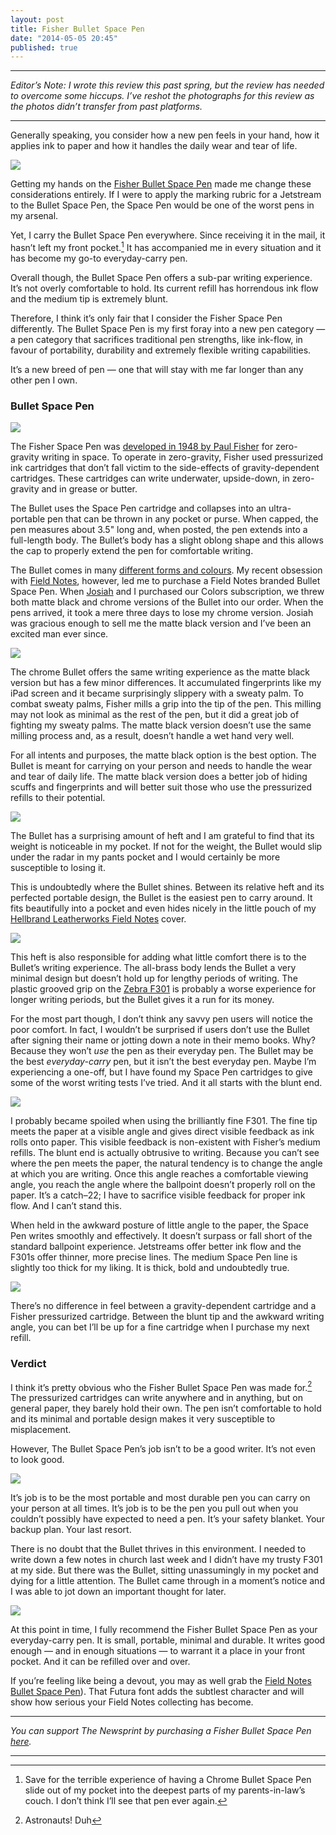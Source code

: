 ```yaml
---
layout: post
title: Fisher Bullet Space Pen
date: "2014-05-05 20:45"
published: true
---
```


---
 
*Editor’s Note: I wrote this review this past spring, but the review has needed to overcome some hiccups. I’ve reshot the photographs for this review as the photos didn’t transfer from past platforms.*

---

Generally speaking, you consider how a new pen feels in your hand, how it applies ink to paper and how it handles the daily wear and tear of life. 

![](http://thenewsprint.s3.amazonaws.com/media/2015/01/Fisher-Space-Pen-2.jpg)

Getting my hands on the [Fisher Bullet Space Pen](http://www.amazon.com/gp/product/B000WGD13U/ref=as_li_qf_sp_asin_il_tl?ie=UTF8&amp;camp=1789&amp;creative=9325&amp;creativeASIN=B000WGD13U&amp;linkCode=as2&amp;tag=thenews02-20&amp;linkId=GIFMJBCQBPGC7FI5) made me change these considerations entirely. If I were to apply the marking rubric for a Jetstream to the Bullet Space Pen, the Space Pen would be one of the worst pens in my arsenal.

Yet, I carry the Bullet Space Pen everywhere. Since receiving it in the mail, it hasn’t left my front pocket.[^1]  It has accompanied me in every situation and it has become my go-to everyday-carry pen. 

Overall though, the Bullet Space Pen offers a sub-par writing experience. It’s not overly comfortable to hold. Its current refill has horrendous ink flow and the medium tip is extremely blunt. 

Therefore, I think it’s only fair that I consider the Fisher Space Pen differently. The Bullet Space Pen is my first foray into a new pen category — a pen category that sacrifices traditional pen strengths, like ink-flow, in favour of portability, durability and extremely flexible writing capabilities. 

It’s a new breed of pen —&nbsp;one that will stay with me far longer than any other pen I own.

### Bullet Space Pen

![](http://thenewsprint.s3.amazonaws.com/media/2015/01/Fisher-Space-Pen-1.jpeg)

The Fisher Space Pen was [developed in 1948 by Paul Fisher](http://www.spacepen.com/matteblackbullet.aspx) for zero-gravity writing in space. To operate in zero-gravity, Fisher used pressurized ink cartridges that don’t fall victim to the side-effects of gravity-dependent cartridges. These cartridges can write underwater, upside-down, in zero-gravity and in grease or butter.

The Bullet uses the Space Pen cartridge and collapses into an ultra-portable pen that can be thrown in any pocket or purse. When capped, the pen measures about 3.5" long and, when posted, the pen extends into a full-length body. The Bullet’s body has a slight oblong shape and this allows the cap to properly extend the pen for comfortable writing. 

The Bullet comes in many [different forms and colours](http://www.spacepen.com/matteblackbullet.aspx). My recent obsession with [Field Notes](http://fieldnotesbrand.com), however, led me to purchase a Field Notes branded Bullet Space Pen. When [Josiah](http://jwie.be) and I purchased our Colors subscription, we threw both matte black and chrome versions of the Bullet into our order. When the pens arrived, it took a mere three days to lose my chrome version. Josiah was gracious enough to sell me the matte black version and I’ve been an excited man ever since.

![](http://thenewsprint.s3.amazonaws.com/media/2015/01/Fisher-Space-Pen-3.jpeg)

The chrome Bullet offers the same writing experience as the matte black version but has a few minor differences. It accumulated fingerprints like my iPad screen and it became surprisingly slippery with a sweaty palm. To combat sweaty palms, Fisher mills a grip into the tip of the pen. This milling may not look as minimal as the rest of the pen, but it did a great job of fighting my sweaty palms. The matte black version doesn’t use the same milling process and, as a result, doesn’t handle a wet hand very well.

For all intents and purposes, the matte black option is the best option. The Bullet is meant for carrying on your person and needs to handle the wear and tear of daily life. The matte black version does a better job of hiding scuffs and fingerprints and will better suit those who use the pressurized refills to their potential.

![](http://thenewsprint.s3.amazonaws.com/media/2015/01/Fisher-Space-Pen-4.jpeg)

The Bullet has a surprising amount of heft and I am grateful to find that its weight is noticeable in my pocket. If not for the weight, the Bullet would slip under the radar in my pants pocket and I would certainly be more susceptible to losing it. 

This is undoubtedly where the Bullet shines. Between its relative heft and its perfected portable design, the Bullet is the easiest pen to carry around. It fits beautifully into a pocket and even hides nicely in the little pouch of my [Hellbrand Leatherworks Field Notes](http://toolsandtoys.net/reviews/hellbrand-leather-field-notes-cover/) cover. 

![](http://thenewsprint.s3.amazonaws.com/media/2015/01/Fisher-Space-Pen-7.jpeg)

This heft is also responsible for adding what little comfort there is to the Bullet’s writing experience. The all-brass body lends the Bullet a very minimal design but doesn’t hold up for lengthy periods of writing. The plastic grooved grip on the [Zebra F301](http://www.amazon.com/gp/product/B001JT1ADW/ref=as_li_qf_sp_asin_il_tl?ie=UTF8&camp=1789&creative=9325&creativeASIN=B001JT1ADW&linkCode=as2&tag=thenews02-20&linkId=QP2SWWE6BW53UXW6) is probably a worse experience for longer writing periods, but the Bullet gives it a run for its money. 

For the most part though, I don’t think any savvy pen users will notice the poor comfort. In fact, I wouldn’t be surprised if users don’t use the Bullet after signing their name or jotting down a note in their memo books. Why? Because they won’t _use_ the pen as their everyday pen. The Bullet may be the best _everyday-carry_ pen, but it isn’t the best everyday pen. Maybe I’m experiencing a one-off, but I have found my Space Pen cartridges to give some of the worst writing tests I’ve tried. And it all starts with the blunt end.

![](http://thenewsprint.s3.amazonaws.com/media/2015/01/Fisher-Space-Pen-6.jpeg)

I probably became spoiled when using the brilliantly fine F301. The fine tip meets the paper at a visible angle and gives direct visible feedback as ink rolls onto paper. This visible feedback is non-existent with Fisher’s medium refills. The blunt end is actually obtrusive to writing. Because you can’t see where the pen meets the paper, the natural tendency is to change the angle at which you are writing. Once this angle reaches a comfortable viewing angle, you reach the angle where the ballpoint doesn’t properly roll on the paper. It’s a catch–22; I have to sacrifice visible feedback for proper ink flow. And I can’t stand this.

When held in the awkward posture of little angle to the paper, the Space Pen writes smoothly and effectively. It doesn’t surpass or fall short of the standard ballpoint experience. Jetstreams offer better ink flow and the F301s offer thinner, more precise lines. The medium Space Pen line is slightly too thick for my liking. It is thick, bold and undoubtedly true. 

![](http://thenewsprint.s3.amazonaws.com/media/2015/01/Fisher-Space-Pen-5.jpeg)

There’s no difference in feel between a gravity-dependent cartridge and a Fisher pressurized cartridge. Between the blunt tip and the awkward writing angle, you can bet I’ll be up for a fine cartridge when I purchase my next refill.

### Verdict

I think it’s pretty obvious who the Fisher Bullet Space Pen was made for.[^2] The pressurized cartridges can write anywhere and in anything, but on general paper, they barely hold their own. The pen isn’t comfortable to hold and its minimal and portable design makes it very susceptible to misplacement.

However, The Bullet Space Pen’s job isn’t to be a good writer. It’s not even to look good.

![](http://thenewsprint.s3.amazonaws.com/media/2015/01/Fisher-Space-Pen-8.jpeg)

It’s job is to be the most portable and most durable pen you can carry on your person at all times. It’s job is to be the pen you pull out when you couldn’t possibly have expected to need a pen. It’s your safety blanket. Your backup plan. Your last resort.

There is no doubt that the Bullet thrives in this environment. I needed to write down a few notes in church last week and I didn’t have my trusty F301 at my side. But there was the Bullet, sitting unassumingly in my pocket and dying for a little attention. The Bullet came through in a moment’s notice and I was able to jot down an important thought for later. 

![](http://thenewsprint.s3.amazonaws.com/media/2015/01/Fisher-Space-Pen-9.jpeg)

At this point in time, I fully recommend the Fisher Bullet Space Pen as your everyday-carry pen. It is small, portable, minimal and durable. It writes good enough — and in enough situations — to warrant it a place in your front pocket. And it can be refilled over and over. 

If you’re feeling like being a devout, you may as well grab the [Field Notes Bullet Space Pen](http://fieldnotesbrand.com/spacepen/)). That Futura font adds the subtlest character and will show how serious your Field Notes collecting has become.

---

_You can support The Newsprint by purchasing a Fisher Bullet Space Pen [here](http://www.amazon.com/gp/product/B000WGD13U/ref=as_li_qf_sp_asin_il_tl?ie=UTF8&amp;camp=1789&amp;creative=9325&amp;creativeASIN=B000WGD13U&amp;linkCode=as2&amp;tag=thenews02-20&amp;linkId=GIFMJBCQBPGC7FI5)._

---

[^1]: Save for the terrible experience of having a Chrome Bullet Space Pen slide out of my pocket into the deepest parts of my parents-in-law’s couch. I don’t think I’ll see that pen ever again. 

[^2]: Astronauts! Duh